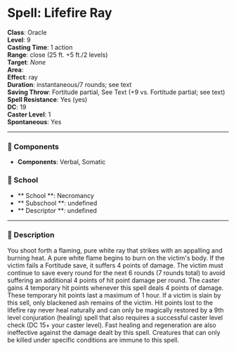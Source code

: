 
# Spell: Lifefire Ray
**Class**: Oracle  
**Level**: 9  
**Casting Time**: 1 action  
**Range**: close (25 ft. +5 ft./2 levels)  
**Target**: _None_  
**Area**:   
**Effect**: ray  
**Duration**: instantaneous/7 rounds; see text  
**Saving Throw**: Fortitude partial, See Text (+9 vs. Fortitude partial; see text)  
**Spell Resistance**: Yes (yes)  
**DC**: 19  
**Caster Level**: 1  
**Spontaneous**: Yes

---

### 🔮 Components
- **Components**: Verbal, Somatic

### 🏫 School
- ** School **: Necromancy
- ** Subschool **: undefined
- ** Descriptor **: undefined
---

### 📜 Description
You shoot forth a flaming, pure white ray that strikes with an appalling and burning heat. A pure white flame begins to burn on the victim's body. If the victim fails a Fortitude save, it suffers 4 points of damage. The victim must continue to save every round for the next 6 rounds (7 rounds total) to avoid suffering an additional 4 points of hit point damage per round. The caster gains 4 temporary hit points whenever this spell deals 4 points of damage. These temporary hit points last a maximum of 1 hour. If a victim is slain by this sell, only blackened ash remains of the victim. Hit points lost to the lifefire ray never heal naturally and can only be magically restored by a 9th level conjuration (healing) spell that also requires a successful caster level check (DC 15+ your caster level). Fast healing and regeneration are also ineffective against the damage dealt by this spell. Creatures that can only be killed under specific conditions are immune to this spell.

